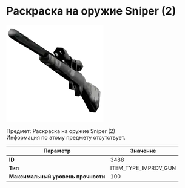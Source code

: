 # Раскраска на оружие Sniper (2)

![Item Image](../img/3488.webp?raw=true)

Предмет: Раскраска на оружие Sniper (2)<br>Информация по этому предмету отсутствует.


| Параметр | Значение |
|----------|----------|
| **ID** | 3488 |
| **Тип** | ITEM_TYPE_IMPROV_GUN |
| **Максимальный уровень прочности** | 100 |

